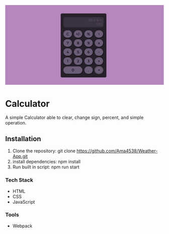 ![Screenshot](./Image/Screenshot.png)

# Calculator
A simple Calculator able to clear, change sign, percent, and simple operation.

## Installation
1. Clone the repository: git clone https://github.com/Ama4538/Weather-App.git
2. install dependencies: npm install
3. Run built in script: npm run start

### Tech Stack
- HTML
- CSS
- JavaScript

### Tools
- Webpack
